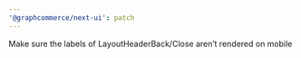 ```yaml
---
'@graphcommerce/next-ui': patch
---
```


Make sure the labels of LayoutHeaderBack/Close aren’t rendered on mobile
